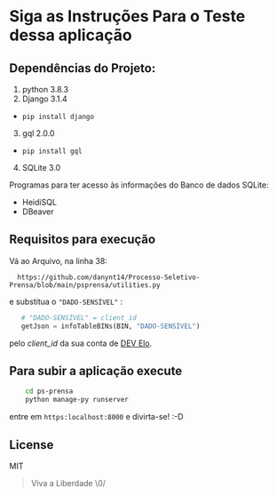 # Siga as Instruções Para o Teste dessa aplicação

## Dependências do Projeto:

 1. python 3.8.3
 2. Django 3.1.4
 - `pip install django`
 3. gql 2.0.0
 - `pip install gql`
 4. SQLite 3.0

Programas para ter acesso às informações do Banco de dados SQLite:
- HeidiSQL
- DBeaver

## Requisitos para execução 

Vá ao Arquivo, na linha 38: 
``` 
  https://github.com/danynt14/Processo-Seletivo-Prensa/blob/main/psprensa/utilities.py
````
e substitua o `"DADO-SENSÍVEL"` : 

```py
   # "DADO-SENSÍVEL" = client_id
   getJson = infoTableBINs(BIN, "DADO-SENSÍVEL") 
````
pelo _client_id_ da sua conta de [DEV Elo](https://dev.elo.com.br).

## Para subir a aplicação execute

```sh
    cd ps-prensa
    python manage-py runserver
```

entre em `https:localhost:8000` e divirta-se! :-D

License
----

MIT


> Viva a Liberdade \0/ 

